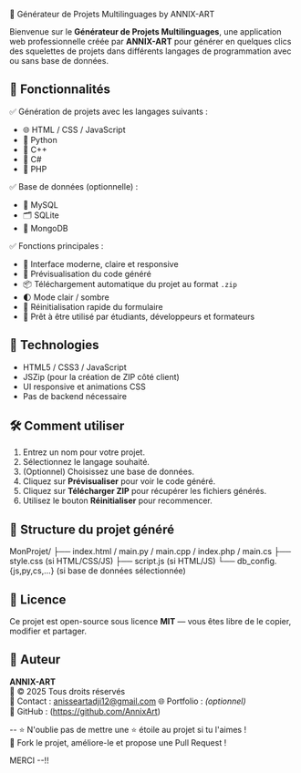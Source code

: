 
🚀 Générateur de Projets Multilinguages by ANNIX-ART

Bienvenue sur le **Générateur de Projets Multilinguages**, une application web professionnelle créée par **ANNIX-ART** pour générer en quelques clics des squelettes de projets dans différents langages de programmation avec ou sans base de données.

## 🌟 Fonctionnalités

✅ Génération de projets avec les langages suivants :
- 🌐 HTML / CSS / JavaScript
- 🐍 Python
- 🧱 C++
- 🧩 C#
- 🐘 PHP

✅ Base de données (optionnelle) :
- 🐬 MySQL
- 🗂️ SQLite
- 🍃 MongoDB

✅ Fonctions principales :
- 🎯 Interface moderne, claire et responsive
- 👀 Prévisualisation du code généré
- 📦 Téléchargement automatique du projet au format `.zip`
- 🌓 Mode clair / sombre
- 🔄 Réinitialisation rapide du formulaire
- 💼 Prêt à être utilisé par étudiants, développeurs et formateurs

## 🧰 Technologies

- HTML5 / CSS3 / JavaScript
- JSZip (pour la création de ZIP côté client)
- UI responsive et animations CSS
- Pas de backend nécessaire

## 🛠️ Comment utiliser

1. Entrez un nom pour votre projet.
2. Sélectionnez le langage souhaité.
3. (Optionnel) Choisissez une base de données.
4. Cliquez sur **Prévisualiser** pour voir le code généré.
5. Cliquez sur **Télécharger ZIP** pour récupérer les fichiers générés.
6. Utilisez le bouton **Réinitialiser** pour recommencer.

## 📂 Structure du projet généré

MonProjet/
├── index.html / main.py / main.cpp / index.php / main.cs
├── style.css (si HTML/CSS/JS)
├── script.js (si HTML/JS)
└── db_config.{js,py,cs,...} (si base de données sélectionnée)


## 📄 Licence
Ce projet est open-source sous licence **MIT** — vous êtes libre de le copier, modifier et partager.

## 👤 Auteur

**ANNIX-ART**  
📅 © 2025 Tous droits réservés  
💬 Contact : anisseartadji12@gmail.com 
🌐 Portfolio : *(optionnel)*  
🐙 GitHub : (https://github.com/AnnixArt)

--
⭐ N'oublie pas de mettre une ⭐ étoile au projet si tu l'aimes !  
📣 Fork le projet, améliore-le et propose une Pull Request !

MERCI --!!

